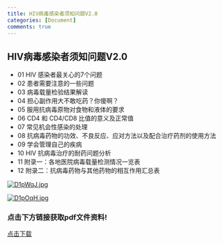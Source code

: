 ```yaml
---
title: HIV病毒感染者须知问题V2.0
categories: [Document]
comments: true
---
```


## HIV病毒感染者须知问题V2.0

- 01 HIV 感染者最关心的7个问题
- 02 患者需要注意的一些问题
- 03 病毒载量检验结果解读
- 04 担心副作用大不敢吃药？你傻啊？
- 05 服用抗病毒原物对食物和液体的要求
- 06 CD4 和 CD4/CD8 比值的意义及正常值
- 07 常见机会性感染的处理
- 08 抗病毒药物的功效、不良反应、应对方法以及配合治疗药剂的使用方法
- 09 学会管理自己的疾病
- 10 HIV 抗病毒治疗的耐药问题分析
- 11 附录一：各地医院病毒载量检测情况一览表
- 12 附录二：抗病毒药物与其他药物的相互作用汇总表

[![D1pWqJ.jpg](https://s3.ax1x.com/2020/11/21/D1pWqJ.jpg)](https://imgchr.com/i/D1pWqJ)

[![D1pOqH.jpg](https://s3.ax1x.com/2020/11/21/D1pOqH.jpg)](https://imgchr.com/i/D1pOqH)

### 点击下方链接获取pdf文件资料!

[点击下载](https://docs.zoho.com.cn/file/u90kz7854d59a50204370a52644c21997a2e5)
